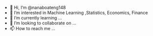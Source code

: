 - 👋 Hi, I’m @nanaboateng148
- 👀 I’m interested in  Machine Learning ,Statistics, Economics, Finance
- 🌱 I’m currently learning ...
- 💞️ I’m looking to collaborate on ...
- 📫 How to reach me ...

<!---
nanaboateng148/nanaboateng148 is a ✨ special ✨ repository because its `README.md` (this file) appears on your GitHub profile.
You can click the Preview link to take a look at your changes.
--->
